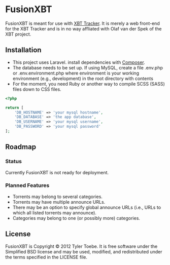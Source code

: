 FusionXBT
=========

FusionXBT is meant for use with [XBT Tracker](http://xbtt.sourceforge.net/tracker/).  It is merely a web
front-end for the XBT Tracker and is in no way affliated with Olaf van der Spek of the XBT project.

Installation
------------
- This project uses Laravel. install dependencies with [Composer](https://getcomposer.org/).
- The database needs to be set up. If using MySQL, create a file .env.php or .env.environment.php where environment is your working environment (e.g., development) in the root directory with contents
- For the moment, you need Ruby or another way to compile SCSS (SASS) files down to CSS files.

```php
<?php

return [
	'DB_HOSTNAME' => 'your mysql hostname',
	'DB_DATABASE' => 'the app database',
	'DB_USERNAME' => 'your mysql username',
	'DB_PASSWORD' => 'your mysql password'
];
```

Roadmap
-------

### Status

Currently FusionXBT is not ready for deployment.

### Planned Features

* Torrents may belong to several categories.
* Torrents may have multiple announce URLs.
* There may be an option to specify global announce URLs (i.e., URLs to which all listed torrents may announce).
* Categories may belong to one (or possibly more) categories.

License
-------

FusionXBT is Copyright © 2012 Tyler Toebe. It is free software under the Simplified BSD license and may be
used, modified, and redistributed under the terms specified in the LICENSE file.
